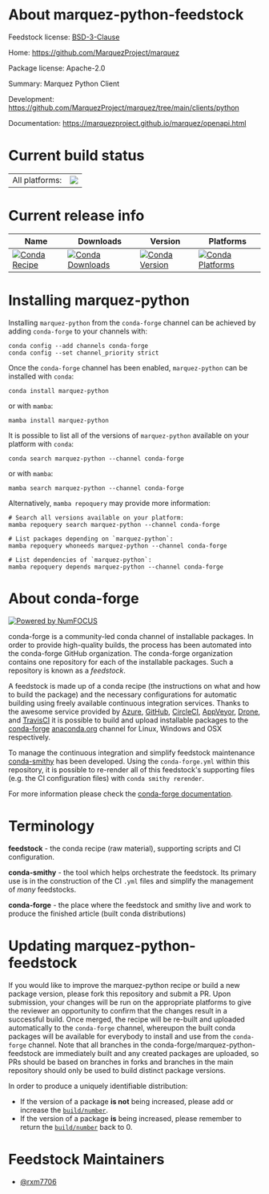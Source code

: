 About marquez-python-feedstock
==============================

Feedstock license: [BSD-3-Clause](https://github.com/conda-forge/marquez-python-feedstock/blob/main/LICENSE.txt)

Home: https://github.com/MarquezProject/marquez

Package license: Apache-2.0

Summary: Marquez Python Client

Development: https://github.com/MarquezProject/marquez/tree/main/clients/python

Documentation: https://marquezproject.github.io/marquez/openapi.html

Current build status
====================


<table><tr><td>All platforms:</td>
    <td>
      <a href="https://dev.azure.com/conda-forge/feedstock-builds/_build/latest?definitionId=18551&branchName=main">
        <img src="https://dev.azure.com/conda-forge/feedstock-builds/_apis/build/status/marquez-python-feedstock?branchName=main">
      </a>
    </td>
  </tr>
</table>

Current release info
====================

| Name | Downloads | Version | Platforms |
| --- | --- | --- | --- |
| [![Conda Recipe](https://img.shields.io/badge/recipe-marquez--python-green.svg)](https://anaconda.org/conda-forge/marquez-python) | [![Conda Downloads](https://img.shields.io/conda/dn/conda-forge/marquez-python.svg)](https://anaconda.org/conda-forge/marquez-python) | [![Conda Version](https://img.shields.io/conda/vn/conda-forge/marquez-python.svg)](https://anaconda.org/conda-forge/marquez-python) | [![Conda Platforms](https://img.shields.io/conda/pn/conda-forge/marquez-python.svg)](https://anaconda.org/conda-forge/marquez-python) |

Installing marquez-python
=========================

Installing `marquez-python` from the `conda-forge` channel can be achieved by adding `conda-forge` to your channels with:

```
conda config --add channels conda-forge
conda config --set channel_priority strict
```

Once the `conda-forge` channel has been enabled, `marquez-python` can be installed with `conda`:

```
conda install marquez-python
```

or with `mamba`:

```
mamba install marquez-python
```

It is possible to list all of the versions of `marquez-python` available on your platform with `conda`:

```
conda search marquez-python --channel conda-forge
```

or with `mamba`:

```
mamba search marquez-python --channel conda-forge
```

Alternatively, `mamba repoquery` may provide more information:

```
# Search all versions available on your platform:
mamba repoquery search marquez-python --channel conda-forge

# List packages depending on `marquez-python`:
mamba repoquery whoneeds marquez-python --channel conda-forge

# List dependencies of `marquez-python`:
mamba repoquery depends marquez-python --channel conda-forge
```


About conda-forge
=================

[![Powered by
NumFOCUS](https://img.shields.io/badge/powered%20by-NumFOCUS-orange.svg?style=flat&colorA=E1523D&colorB=007D8A)](https://numfocus.org)

conda-forge is a community-led conda channel of installable packages.
In order to provide high-quality builds, the process has been automated into the
conda-forge GitHub organization. The conda-forge organization contains one repository
for each of the installable packages. Such a repository is known as a *feedstock*.

A feedstock is made up of a conda recipe (the instructions on what and how to build
the package) and the necessary configurations for automatic building using freely
available continuous integration services. Thanks to the awesome service provided by
[Azure](https://azure.microsoft.com/en-us/services/devops/), [GitHub](https://github.com/),
[CircleCI](https://circleci.com/), [AppVeyor](https://www.appveyor.com/),
[Drone](https://cloud.drone.io/welcome), and [TravisCI](https://travis-ci.com/)
it is possible to build and upload installable packages to the
[conda-forge](https://anaconda.org/conda-forge) [anaconda.org](https://anaconda.org/)
channel for Linux, Windows and OSX respectively.

To manage the continuous integration and simplify feedstock maintenance
[conda-smithy](https://github.com/conda-forge/conda-smithy) has been developed.
Using the ``conda-forge.yml`` within this repository, it is possible to re-render all of
this feedstock's supporting files (e.g. the CI configuration files) with ``conda smithy rerender``.

For more information please check the [conda-forge documentation](https://conda-forge.org/docs/).

Terminology
===========

**feedstock** - the conda recipe (raw material), supporting scripts and CI configuration.

**conda-smithy** - the tool which helps orchestrate the feedstock.
                   Its primary use is in the construction of the CI ``.yml`` files
                   and simplify the management of *many* feedstocks.

**conda-forge** - the place where the feedstock and smithy live and work to
                  produce the finished article (built conda distributions)


Updating marquez-python-feedstock
=================================

If you would like to improve the marquez-python recipe or build a new
package version, please fork this repository and submit a PR. Upon submission,
your changes will be run on the appropriate platforms to give the reviewer an
opportunity to confirm that the changes result in a successful build. Once
merged, the recipe will be re-built and uploaded automatically to the
`conda-forge` channel, whereupon the built conda packages will be available for
everybody to install and use from the `conda-forge` channel.
Note that all branches in the conda-forge/marquez-python-feedstock are
immediately built and any created packages are uploaded, so PRs should be based
on branches in forks and branches in the main repository should only be used to
build distinct package versions.

In order to produce a uniquely identifiable distribution:
 * If the version of a package **is not** being increased, please add or increase
   the [``build/number``](https://docs.conda.io/projects/conda-build/en/latest/resources/define-metadata.html#build-number-and-string).
 * If the version of a package **is** being increased, please remember to return
   the [``build/number``](https://docs.conda.io/projects/conda-build/en/latest/resources/define-metadata.html#build-number-and-string)
   back to 0.

Feedstock Maintainers
=====================

* [@rxm7706](https://github.com/rxm7706/)

